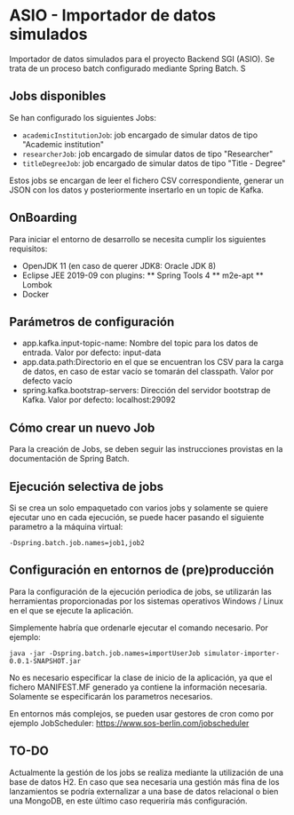 # ASIO - Importador de datos simulados

Importador de datos simulados para el proyecto Backend SGI (ASIO). Se trata de un proceso batch configurado mediante Spring Batch. S

## Jobs disponibles

Se han configurado los siguientes Jobs:

- `academicInstitutionJob`: job encargado de simular datos de tipo "Academic institution"
- `researcherJob`: job encargado de simular datos de tipo "Researcher"
- `titleDegreeJob`: job encargado de simular datos de tipo "Title - Degree"

Estos jobs se encargan de leer el fichero CSV correspondiente, generar un JSON con los datos y posteriormente insertarlo en un topic de Kafka.

## OnBoarding

Para iniciar el entorno de desarrollo se necesita cumplir los siguientes requisitos:

* OpenJDK 11 (en caso de querer JDK8: Oracle JDK 8)
* Eclipse JEE 2019-09 con plugins:
** Spring Tools 4
** m2e-apt
** Lombok
* Docker

##  Parámetros de configuración

- app.kafka.input-topic-name: Nombre del topic para los datos de entrada. Valor por defecto: input-data
- app.data.path:Directorio en el que se encuentran los CSV para la carga de datos, en caso de estar vacío se tomarán del classpath. Valor por defecto vacío
- spring.kafka.bootstrap-servers: Dirección del servidor bootstrap de Kafka. Valor por defecto: localhost:29092

## Cómo crear un nuevo Job

Para la creación de Jobs, se deben seguir las instrucciones provistas en la documentación de Spring Batch.

## Ejecución selectiva de jobs

Si se crea un solo empaquetado con varios jobs y solamente se quiere ejecutar uno en cada ejecución, se puede hacer pasando el siguiente parametro a la máquina virtual:

	-Dspring.batch.job.names=job1,job2
	
## Configuración en entornos de (pre)producción

Para la configuración de la ejecución periodica de jobs, se utilizarán las herramientas proporcionadas por los sistemas operativos Windows / Linux en el que se ejecute la aplicación.

Simplemente habría que ordenarle ejecutar el comando necesario. Por ejemplo:

	java -jar -Dspring.batch.job.names=importUserJob simulator-importer-0.0.1-SNAPSHOT.jar
	
No es necesario especificar la clase de inicio de la aplicación, ya que el fichero MANIFEST.MF generado ya contiene la información necesaria. Solamente se especificarán los parametros necesarios.

En entornos más complejos, se pueden usar gestores de cron como por ejemplo JobScheduler: https://www.sos-berlin.com/jobscheduler

## TO-DO

Actualmente la gestión de los jobs se realiza mediante la utilización de una base de datos H2. En caso que sea necesaria una gestión más fina de los lanzamientos se podría externalizar a una base de datos relacional o bien una MongoDB, en este último caso requeriría más configuración.